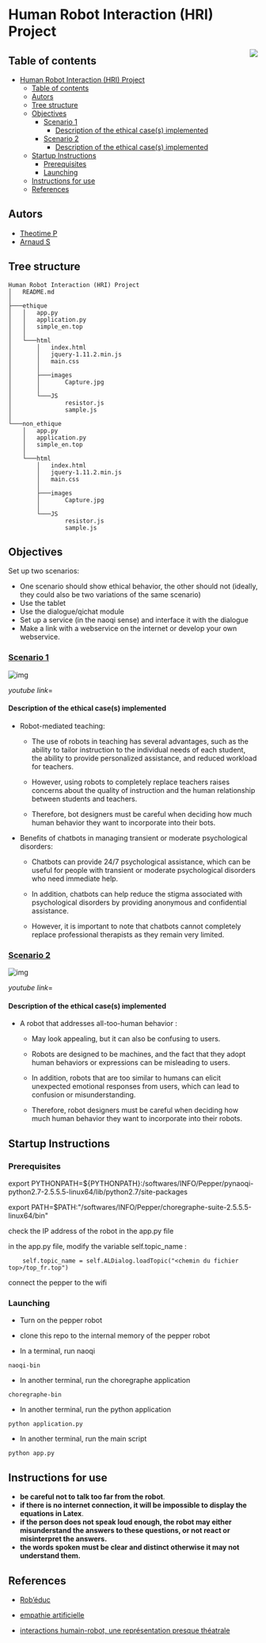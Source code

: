 # Human Robot Interaction (HRI) Project

<img align="right" src="./image/pepper.jpg">

## Table of contents

- [Human Robot Interaction (HRI) Project](#human-robot-interaction-hri-project)
  - [Table of contents](#table-of-contents)
  - [Autors](#autors)
  - [Tree structure](#tree-structure)
  - [Objectives](#objectives)
    - [Scenario 1](#scenario-1)
      - [Description of the ethical case(s) implemented](#description-of-the-ethical-cases-implemented)
    - [Scenario 2](#scenario-2)
      - [Description of the ethical case(s) implemented](#description-of-the-ethical-cases-implemented-1)
  - [Startup Instructions](#startup-instructions)
    - [Prerequisites](#prerequisites)
    - [Launching](#launching)
  - [Instructions for use](#instructions-for-use)
  - [References](#references)

## Autors

- [Theotime P](https://github.com/TheoTime01)
- [Arnaud S](https://github.com/ArnaudS-CPE)

## Tree structure

```
Human Robot Interaction (HRI) Project
│   README.md
│
├───ethique
│   │   app.py
│   │   application.py
│   │   simple_en.top
│   │
│   └───html
│       │   index.html
│       │   jquery-1.11.2.min.js
│       │   main.css
│       │
│       ├───images
│       │       Capture.jpg
│       │
│       └───JS
│               resistor.js
│               sample.js
│
└───non_ethique
    │   app.py
    │   application.py
    │   simple_en.top
    │
    └───html
        │   index.html
        │   jquery-1.11.2.min.js
        │   main.css
        │
        ├───images
        │       Capture.jpg
        │
        └───JS
                resistor.js
                sample.js
```


## Objectives

Set up two scenarios:

- One scenario should show ethical behavior, the other should not (ideally, they could also be two variations of the same scenario)
- Use the tablet
- Use the dialogue/qichat module
- Set up a service (in the naoqi sense) and interface it with the dialogue
- Make a link with a webservice on the internet or develop your own webservice.

### [Scenario 1](/ethique/)

![img](/image/1.png)

_youtube link_=

#### Description of the ethical case(s) implemented

- Robot-mediated teaching:
    
  - The use of robots in teaching has several advantages, such as the ability to tailor instruction to the individual needs of each student, the ability to provide personalized assistance, and reduced workload for teachers.
    
  - However, using robots to completely replace teachers raises concerns about the quality of instruction and the human relationship between students and teachers.
    
  - Therefore, bot designers must be careful when deciding how much human behavior they want to incorporate into their bots.


- Benefits of chatbots in managing transient or moderate psychological disorders:

  - Chatbots can provide 24/7 psychological assistance, which can be useful for people with transient or moderate psychological disorders who need immediate help.
    
  - In addition, chatbots can help reduce the stigma associated with psychological disorders by providing anonymous and confidential assistance.
    
  - However, it is important to note that chatbots cannot completely replace professional therapists as they remain very limited.


### [Scenario 2](/non_ethique/)

![img](/image/2.png)

_youtube link_=

#### Description of the ethical case(s) implemented

- A robot that addresses all-too-human behavior :
  
  - May look appealing, but it can also be confusing to users.
  
  - Robots are designed to be machines, and the fact that they adopt human behaviors or expressions can be misleading to users.
  
  - In addition, robots that are too similar to humans can elicit unexpected emotional responses from users, which can lead to confusion or misunderstanding.
  
  - Therefore, robot designers must be careful when deciding how much human behavior they want to incorporate into their robots.

## Startup Instructions

### Prerequisites

export PYTHONPATH=${PYTHONPATH}:/softwares/INFO/Pepper/pynaoqi-python2.7-2.5.5.5-linux64/lib/python2.7/site-packages

export PATH=$PATH:"/softwares/INFO/Pepper/choregraphe-suite-2.5.5.5-linux64/bin"

check the IP address of the robot in the app.py file

in the app.py file, modify the variable self.topic_name :
    
```
    self.topic_name = self.ALDialog.loadTopic("<chemin du fichier top>/top_fr.top")
```

connect the pepper to the wifi

### Launching

- Turn on the pepper robot
- clone this repo to the internal memory of the pepper robot

- In a terminal, run naoqi

```
naoqi-bin
```

- In another terminal, run the choregraphe application

```
choregraphe-bin
```

- In another terminal, run the python application

```
python application.py
```

- In another terminal, run the main script 
  
```
python app.py
```

## Instructions for use

- __be careful not to talk too far from the robot__.  
- __if there is no internet connection, it will be impossible to display the equations in Latex__.
- __if the person does not speak loud enough, the robot may either misunderstand the answers to these questions, or not react or misinterpret the answers.__
- __the words spoken must be clear and distinct otherwise it may not understand them.__



## References

- [Rob’éduc](https://www.ouest-france.fr/pays-de-la-loire/nantes-44000/nantes-le-robot-enseignant-debarque-la-rentree-6203134#:~:text=Ces%20cours%20jouent,pour%20l%E2%80%99instant%20secret.)

- [empathie artificielle](https://www.apivia-prevention.fr/sante/sante-mentale/mon-psy-est-un-robot/#:~:text=Les%20chatbots%20proposent,et%20de%20stress.)

- [interactions humain-robot, une représentation presque théatrale](https://www.cairn.info/revue-l-annee-psychologique-2019-4-page-515.htm#pa14)
